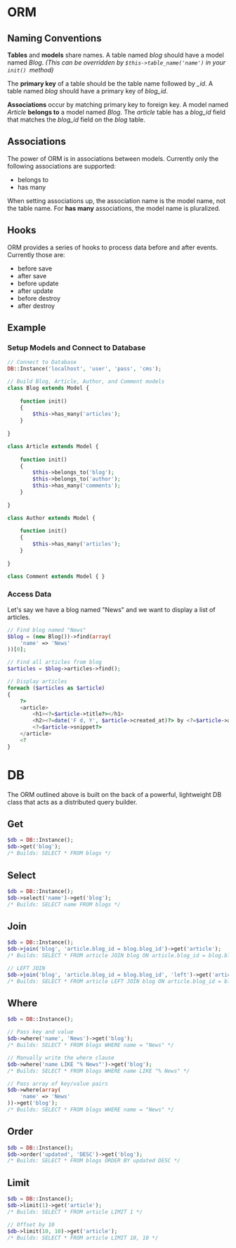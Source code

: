 # ORM

## Naming Conventions

**Tables** and **models** share names. A table named *blog* should have a model named *Blog*. *(This can be overridden by `$this->table_name('name')` in your `init() `method)*

The **primary key** of a table should be the table name followed by *_id*. A table named *blog* should have a primary key of *blog_id*.

**Associations** occur by matching primary key to foreign key. A model named *Article* **belongs to** a model named *Blog*. The *article* table has a *blog_id* field that matches the *blog_id* field on the *blog* table.

## Associations

The power of ORM is in associations between models. Currently only the following associations are supported:

- belongs to
- has many

When setting associations up, the association name is the model name, not the table name. For **has many** associations, the model name is pluralized.

## Hooks

ORM provides a series of hooks to process data before and after events. Currently those are:

- before save
- after save
- before update
- after update
- before destroy
- after destroy

## Example

### Setup Models and Connect to Database

```php
// Connect to Database
DB::Instance('localhost', 'user', 'pass', 'cms');

// Build Blog, Article, Author, and Comment models
class Blog extends Model {
	
	function init()
	{
		$this->has_many('articles');
	}
	
}

class Article extends Model {
	
	function init()
	{
		$this->belongs_to('blog');
		$this->belongs_to('author');
		$this->has_many('comments');
	}
	
}

class Author extends Model {
	
	function init()
	{
		$this->has_many('articles');
	}
	
}

class Comment extends Model { }
```

### Access Data

Let's say we have a blog named "News" and we want to display a list of articles.

```php
// Find blog named "News"
$blog = (new Blog())->find(array(
	'name' => 'News'
))[0];

// Find all articles from blog
$articles = $blog->articles->find();

// Display articles
foreach ($articles as $article)
{
	?>
	<article>
		<h1><?=$article->title?></h1>
		<h2><?=date('F d, Y', $article->created_at)?> by <?=$article->author->name?> | <?=$article->comments->count()?> comments</h2>
		<?=$article->snippet?>
	</article>
	<?
}
```

# DB

The ORM outlined above is built on the back of a powerful, lightweight DB class that acts as a distributed query builder.

## Get

```php
$db = DB::Instance();
$db->get('blog');
/* Builds: SELECT * FROM blogs */
```

## Select

```php
$db = DB::Instance();
$db->select('name')->get('blog');
/* Builds: SELECT name FROM blogs */
```

## Join

```php
$db = DB::Instance();
$db->join('blog', 'article.blog_id = blog.blog_id')->get('article');
/* Builds: SELECT * FROM article JOIN blog ON article.blog_id = blog.blog_id */

// LEFT JOIN
$db->join('blog', 'article.blog_id = blog.blog_id', 'left')->get('article');
/* Builds: SELECT * FROM article LEFT JOIN blog ON article.blog_id = blog.blog_id */
```

## Where

```php
$db = DB::Instance();

// Pass key and value
$db->where('name', 'News')->get('blog');
/* Builds: SELECT * FROM blogs WHERE name = "News" */

// Manually write the where clause
$db->where('name LIKE "% News"')->get('blog');
/* Builds: SELECT * FROM blogs WHERE name LIKE "% News" */

// Pass array of key/value pairs
$db->where(array(
	'name' => 'News'
))->get('blog');
/* Builds: SELECT * FROM blogs WHERE name = "News" */
```

## Order

```php
$db = DB::Instance();
$db->order('updated', 'DESC')->get('blog');
/* Builds: SELECT * FROM blogs ORDER BY updated DESC */
```

## Limit

```php
$db = DB::Instance();
$db->limit(1)->get('article');
/* Builds: SELECT * FROM article LIMIT 1 */

// Offset by 10
$db->limit(10, 10)->get('article');
/* Builds: SELECT * FROM article LIMIT 10, 10 */
```